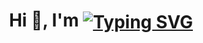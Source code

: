 
<h1 align="center">Hi 👋, I'm 
<a href="https://git.io/typing-svg"><img src="https://readme-typing-svg.demolab.com?font=Fira+Code&weight=500&size=26&pause=1000&vCenter=true&random=false&width=260&height=25&lines=Chhatrodiya+Mayur" alt="Typing SVG" align="center"/></a>
</h1>
